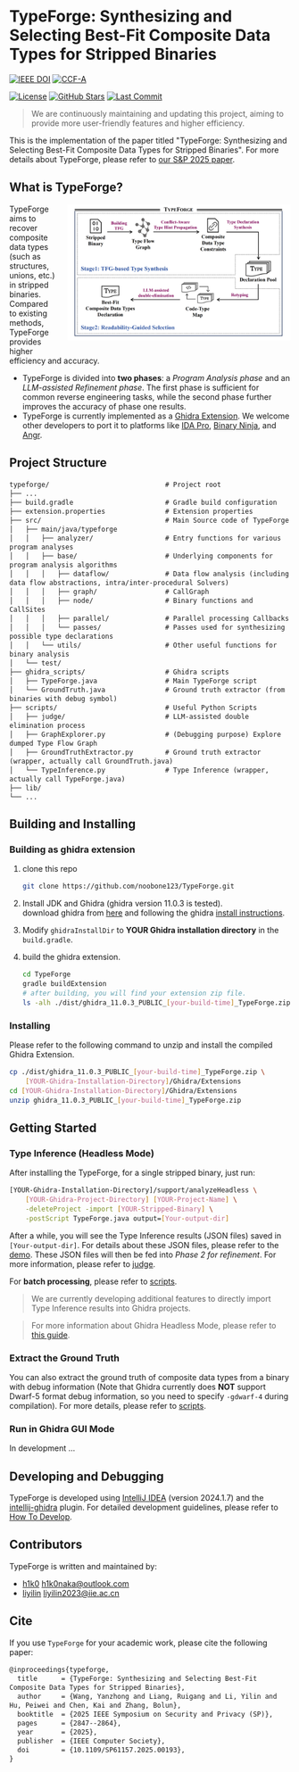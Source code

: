 # TypeForge: Synthesizing and Selecting Best-Fit Composite Data Types for Stripped Binaries

[![IEEE DOI](https://img.shields.io/badge/S%26P%202025-10.1109%2FSP61157.2025.00193-00629A?logo=ieee&logoColor=00629A&labelColor=E6F2FF)](https://doi.ieeecomputersociety.org/10.1109/SP61157.2025.00193)
[![CCF-A](https://img.shields.io/badge/CCF_A-Security_%26_Privacy-FFD700?logo=star&logoColor=003A5D)](https://www.ccf.org.cn/Academic_Evaluation/)

[![License](https://img.shields.io/badge/License-BSD%203--Clause-blue.svg)](./LICENSE)
[![GitHub Stars](https://img.shields.io/github/stars/noobone123/typeforge?style=social)](https://github.com/noobone123/typeforge/stargazers)
[![Last Commit](https://img.shields.io/github/last-commit/noobone123/typeforge/dev?color=blue&label=last-commit)](https://github.com/noobone123/typeforge)

> We are continuously maintaining and updating this project, aiming to provide more user-friendly features and higher efficiency.

This is the implementation of the paper titled "TypeForge: Synthesizing and Selecting Best-Fit Composite Data Types for Stripped Binaries". For more details about TypeForge, please refer to [our S&P 2025 paper](https://www.computer.org/csdl/proceedings-article/sp/2025/223600c847/26hiVajYJwY).

## What is TypeForge?
<div style="float: right; margin: 0 0 10px 20px;">
    <img src="imgs/TypeForge_overview.png" alt="overview" width="400" />
</div>

TypeForge aims to recover composite data types (such as structures, unions, etc.) in stripped binaries. Compared to existing methods, TypeForge provides higher efficiency and accuracy. 
- TypeForge is divided into **two phases**: a *Program Analysis phase* and an *LLM-assisted Refinement phase*. The first phase is sufficient for common reverse engineering tasks, while the second phase further improves the accuracy of phase one results.
- TypeForge is currently implemented as a [Ghidra Extension](https://ghidra-sre.org/InstallationGuide.html#GhidraExtensionNotes). We welcome other developers to port it to platforms like [IDA Pro](https://hex-rays.com/ida-pro), [Binary Ninja](https://binary.ninja/), and [Angr](https://github.com/angr/angr).


## Project Structure

```
typeforge/                             # Project root
├── ...
├── build.gradle                       # Gradle build configuration
├── extension.properties               # Extension properties
├── src/                               # Main Source code of TypeForge
│   ├── main/java/typeforge            
│   │   ├── analyzer/                  # Entry functions for various program analyses
│   │   ├── base/                      # Underlying components for program analysis algorithms
│   │   │   ├── dataflow/              # Data flow analysis (including data flow abstractions, intra/inter-procedural Solvers)
│   │   │   ├── graph/                 # CallGraph
│   │   │   ├── node/                  # Binary functions and CallSites
│   │   │   ├── parallel/              # Parallel processing Callbacks
│   │   │   └── passes/                # Passes used for synthesizing possible type declarations
│   │   └── utils/                     # Other useful functions for binary analysis
│   └── test/
├── ghidra_scripts/                    # Ghidra scripts
│   ├── TypeForge.java                 # Main TypeForge script
│   └── GroundTruth.java               # Ground truth extractor (from binaries with debug symbol)
├── scripts/                           # Useful Python Scripts
│   ├── judge/                         # LLM-assisted double elimination process
│   ├── GraphExplorer.py               # (Debugging purpose) Explore dumped Type Flow Graph
│   ├── GroundTruthExtractor.py        # Ground truth extractor (wrapper, actually call GroundTruth.java)
│   └── TypeInference.py               # Type Inference (wrapper, actually call TypeForge.java)
├── lib/
└── ...
```

## Building and Installing
### Building as ghidra extension
1. clone this repo

    ```bash
    git clone https://github.com/noobone123/TypeForge.git
    ```
2. Install JDK and Ghidra (ghidra version 11.0.3 is tested).   
download ghidra from [here](https://github.com/NationalSecurityAgency/ghidra/releases/download/Ghidra_11.0.3_build/ghidra_11.0.3_PUBLIC_20240410.zip) and following the ghidra [install instructions](https://github.com/NationalSecurityAgency/ghidra/blob/Ghidra_11.0.3_build/GhidraDocs/InstallationGuide.html).
3. Modify `ghidraInstallDir` to **YOUR Ghidra installation directory** in the `build.gradle`.
4. build the ghidra extension.

    ```bash
    cd TypeForge
    gradle buildExtension
    # after building, you will find your extension zip file.
    ls -alh ./dist/ghidra_11.0.3_PUBLIC_[your-build-time]_TypeForge.zip
    ```

### Installing
Please refer to the following command to unzip and install the compiled Ghidra Extension.

```bash
cp ./dist/ghidra_11.0.3_PUBLIC_[your-build-time]_TypeForge.zip \
    [YOUR-Ghidra-Installation-Directory]/Ghidra/Extensions
cd [YOUR-Ghidra-Installation-Directory]/Ghidra/Extensions
unzip ghidra_11.0.3_PUBLIC_[your-build-time]_TypeForge.zip
```

## Getting Started
### Type Inference (Headless Mode)

After installing the TypeForge, for a single stripped binary, just run:
```bash
[YOUR-Ghidra-Installation-Directory]/support/analyzeHeadless \
    [YOUR-Ghidra-Project-Directory] [YOUR-Project-Name] \
    -deleteProject -import [YOUR-Stripped-Binary] \
    -postScript TypeForge.java output=[Your-output-dir]
```

After a while, you will see the Type Inference results (JSON files) saved in `[Your-output-dir]`. For details about these JSON files, please refer to the [demo](./demo/README.md). These JSON files will then be fed into *Phase 2 for refinement*. For more information, please refer to [judge](./scripts/judge/README.md).

For **batch processing**, please refer to [scripts](./scripts/README.md).

> We are currently developing additional features to directly import Type Inference results into Ghidra projects.

> For more information about Ghidra Headless Mode, please refer to [this guide](https://static.grumpycoder.net/pixel/support/analyzeHeadlessREADME.html).

### Extract the Ground Truth
You can also extract the ground truth of composite data types from a binary with debug information (Note that Ghidra currently does **NOT** support Dwarf-5 format debug information, so you need to specify `-gdwarf-4` during compilation).
For more details, please refer to [scripts](./scripts/README.md).

### Run in Ghidra GUI Mode
In development ...

## Developing and Debugging
TypeForge is developed using [IntelliJ IDEA](https://www.jetbrains.com/idea/download/other.html) (version 2024.1.7) and the [intellij-ghidra](https://github.com/garyttierney/intellij-ghidra) plugin. For detailed development guidelines, please refer to [How To Develop](./DEVELOPING.md).

## Contributors
TypeForge is written and maintained by:
- [h1k0](https://github.com/noobone123) h1k0naka@outlook.com
- [liyilin](https://github.com/li-yilin-30) liyilin2023@iie.ac.cn

## Cite

If you use `TypeForge` for your academic work, please cite the following paper:
```
@inproceedings{typeforge,
  title      = {TypeForge: Synthesizing and Selecting Best-Fit Composite Data Types for Stripped Binaries},
  author     = {Wang, Yanzhong and Liang, Ruigang and Li, Yilin and Hu, Peiwei and Chen, Kai and Zhang, Bolun},
  booktitle  = {2025 IEEE Symposium on Security and Privacy (SP)},
  pages      = {2847--2864},
  year       = {2025},
  publisher  = {IEEE Computer Society},
  doi        = {10.1109/SP61157.2025.00193},
}
```